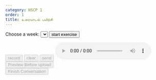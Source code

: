 ```yaml
---
category: HSCP 1
order: 1
title: உரையாடல் பயிற்சி
---
```

<script src="{{ site.baseurl }}/scripts/track.js"></script>
<script src="{{ site.baseurl }}/scripts/speech_new.js"></script>
<script src="{{ site.baseurl }}/scripts/taskHandler.js"></script>

 <label for="weeks">Choose a week:</label>
    <select id="weeks">
    </select>
<button id="exercise-btn" onclick="getExercise()">start exercise</button>
<div>
    <p type="text" id="topicSelected"></p>
</div>
  <div class="chat-container">
    <div class="chat-box" id="chatBox">
    </div>
    <div><p type="text" id="userInput"></p> </div>
    <div class="input-area">
        <button id="conversation-start-btn" disabled>record</button>
        <button id="conversation-clear-btn" disabled>clear</button>
        <button id="conversation-send-btn" onclick="sendMessage()" disabled>send</button>
        <audio id="audioPlayer" controls></audio>
    </div>
  </div>
<div>
  <button id="conversation-preview-btn" disabled>Preview Before upload</button>
  <div class="status" id="conversation-preview-status"></div>
  <button id="conversation-saveButton" disabled>Finish Conversation</button>
</div>
<div>
        <audio id="audio-player" controls style="width: 100%; margin-top: 20px; display: none;"></audio>
</div>
 <div class="conversation-spinner" id="conversation-spinner"></div>
<!-- <div id="progressContainer" style="display: none;">
        <progress id="progressBar" value="0" max="100"></progress>
        <span id="progressText">0%</span>
</div> -->
<script src="{{ site.baseurl }}/scripts/conversation_v1.js"></script>
<script>
tracker();
</script>
<div id="tracker"></div>
